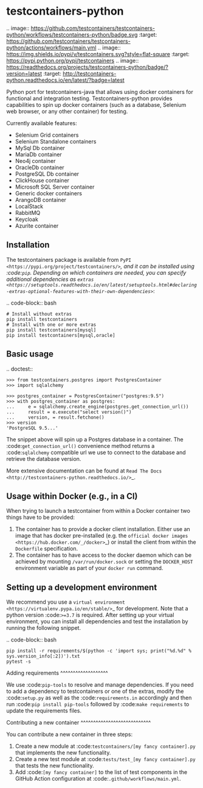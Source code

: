 testcontainers-python
=====================

.. image:: https://github.com/testcontainers/testcontainers-python/workflows/testcontainers-python/badge.svg
   :target: https://github.com/testcontainers/testcontainers-python/actions/workflows/main.yml
.. image:: https://img.shields.io/pypi/v/testcontainers.svg?style=flat-square
   :target: https://pypi.python.org/pypi/testcontainers
.. image:: https://readthedocs.org/projects/testcontainers-python/badge/?version=latest
   :target: http://testcontainers-python.readthedocs.io/en/latest/?badge=latest

Python port for testcontainers-java that allows using docker containers for functional and integration testing. Testcontainers-python provides capabilities to spin up docker containers (such as a database, Selenium web browser, or any other container) for testing.

Currently available features:

* Selenium Grid containers
* Selenium Standalone containers
* MySql Db container
* MariaDb container
* Neo4j container
* OracleDb container
* PostgreSQL Db container
* ClickHouse container
* Microsoft SQL Server container
* Generic docker containers
* ArangoDB container
* LocalStack
* RabbitMQ
* Keycloak
* Azurite container

Installation
------------

The testcontainers package is available from `PyPI <https://pypi.org/project/testcontainers/>`_, and it can be installed using :code:`pip`. Depending on which containers are needed, you can specify additional dependencies as `extras <https://setuptools.readthedocs.io/en/latest/setuptools.html#declaring-extras-optional-features-with-their-own-dependencies>`_:

.. code-block:: bash

    # Install without extras
    pip install testcontainers
    # Install with one or more extras
    pip install testcontainers[mysql]
    pip install testcontainers[mysql,oracle]

Basic usage
-----------

.. doctest::

    >>> from testcontainers.postgres import PostgresContainer
    >>> import sqlalchemy

    >>> postgres_container = PostgresContainer("postgres:9.5")
    >>> with postgres_container as postgres:
    ...     e = sqlalchemy.create_engine(postgres.get_connection_url())
    ...     result = e.execute("select version()")
    ...     version, = result.fetchone()
    >>> version
    'PostgreSQL 9.5...'

The snippet above will spin up a Postgres database in a container. The :code:`get_connection_url()` convenience method returns a :code:`sqlalchemy` compatible url we use to connect to the database and retrieve the database version.

More extensive documentation can be found at `Read The Docs <http://testcontainers-python.readthedocs.io/>`_.

Usage within Docker (e.g., in a CI)
-----------------------------------

When trying to launch a testcontainer from within a Docker container two things have to be provided:

1. The container has to provide a docker client installation. Either use an image that has docker pre-installed (e.g. the `official docker images <https://hub.docker.com/_/docker>`_) or install the client from within the `Dockerfile` specification.
2. The container has to have access to the docker daemon which can be achieved by mounting `/var/run/docker.sock` or setting the `DOCKER_HOST` environment variable as part of your `docker run` command.


Setting up a development environment
------------------------------------

We recommend you use a `virtual environment <https://virtualenv.pypa.io/en/stable/>`_ for development. Note that a python version :code:`>=3.7` is required. After setting up your virtual environment, you can install all dependencies and test the installation by running the following snippet.

.. code-block:: bash

    pip install -r requirements/$(python -c 'import sys; print("%d.%d" % sys.version_info[:2])').txt
    pytest -s

Adding requirements
^^^^^^^^^^^^^^^^^^^

We use :code:`pip-tools` to resolve and manage dependencies. If you need to add a dependency to testcontainers or one of the extras, modify the :code:`setup.py` as well as the :code:`requirements.in` accordingly and then run :code:`pip install pip-tools` followed by :code:`make requirements` to update the requirements files.

Contributing a new container
^^^^^^^^^^^^^^^^^^^^^^^^^^^^

You can contribute a new container in three steps:

1. Create a new module at :code:`testcontainers/[my fancy container].py` that implements the new functionality.
2. Create a new test module at :code:`tests/test_[my fancy container].py` that tests the new functionality.
3. Add :code:`[my fancy container]` to the list of test components in the GitHub Action configuration at :code:`.github/workflows/main.yml`.
